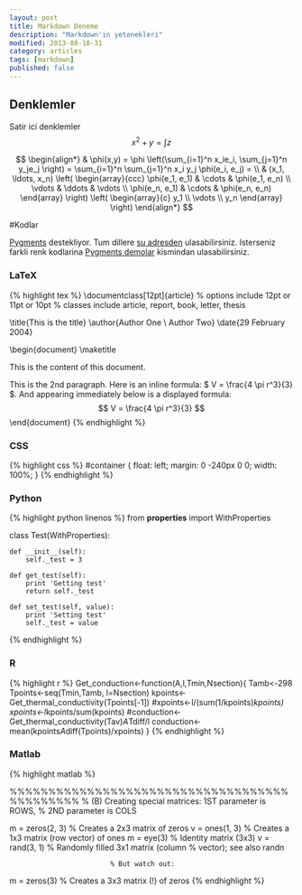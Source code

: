 ```yaml
---
layout: post
title: Markdown Deneme
description: "Markdown'in yetenekleri"
modified: 2013-08-18-31
category: articles
tags: [markdown]
published: false
---
```


## Denklemler

Satir ici denklemler $$ x^2+y= \int z $$


$$
\begin{align*}
  & \phi(x,y) = \phi \left(\sum_{i=1}^n x_ie_i, \sum_{j=1}^n y_je_j \right)
  = \sum_{i=1}^n \sum_{j=1}^n x_i y_j \phi(e_i, e_j) = \\
  & (x_1, \ldots, x_n) \left( \begin{array}{ccc}
      \phi(e_1, e_1) & \cdots & \phi(e_1, e_n) \\
      \vdots & \ddots & \vdots \\
      \phi(e_n, e_1) & \cdots & \phi(e_n, e_n)
    \end{array} \right)
  \left( \begin{array}{c}
      y_1 \\
      \vdots \\
      y_n
    \end{array} \right)
\end{align*}
$$

#Kodlar

[Pygments](http://pygments.org/) destekliyor. Tum dillere [su adresden](http://pygments.org/languages/) ulasabilirsiniz.
Isterseniz farkli renk kodlarina [Pygments demolar](http://pygments.org/demo/) kismindan ulasabilirsiniz.

### LaTeX

{% highlight tex %}
\documentclass[12pt]{article}
%	options include 12pt or 11pt or 10pt
%	classes include article, report, book, letter, thesis

\title{This is the title}
\author{Author One \\ Author Two}
\date{29 February 2004}

\begin{document}
\maketitle

This is the content of this document.

This is the 2nd paragraph.
Here is an inline formula:
$   V = \frac{4 \pi r^3}{3}  $.
And appearing immediately below
is a displayed formula:
$$  V = \frac{4 \pi r^3}{3}  $$
\end{document} 
{% endhighlight %}

### CSS

{% highlight css %}
#container {
  float: left;
  margin: 0 -240px 0 0;
  width: 100%;
}
{% endhighlight %}

### Python
{% highlight python linenos %}
from __properties__ import WithProperties

class Test(WithProperties):

    def __init__(self):
        self._test = 3

    def get_test(self):
        print 'Getting test'
        return self._test

    def set_test(self, value):
        print 'Setting test'
        self._test = value
{% endhighlight %}

### R
{% highlight r %}
Get_conduction<-function(A,l,Tmin,Nsection){
  Tamb<-298
  Tpoints<-seq(Tmin,Tamb, l=Nsection)
  kpoints<-Get_thermal_conductivity(Tpoints[-1])
  #xpoints<-l/(sum(1/kpoints)*kpoints)
  xpoints<-l*kpoints/sum(kpoints)
  #conduction<-Get_thermal_conductivity(Tav)*A*Tdiff/l
  conduction<-mean(kpoints*A*diff(Tpoints)/xpoints)
}
{% endhighlight %}

### Matlab

{% highlight matlab %}

%%%%%%%%%%%%%%%%%%%%%%%%%%%%%%%%%%%%%%%%%%%%%
% (B) Creating special matrices: 1ST parameter is ROWS,
%   2ND parameter is COLS 

m = zeros(2, 3)              % Creates a 2x3 matrix of zeros
v = ones(1, 3)               % Creates a 1x3 matrix (row vector) of ones
m = eye(3)                   % Identity matrix (3x3)
v = rand(3, 1)               % Randomly filled 3x1 matrix (column 
                             % vector); see also randn

                             % But watch out:
m = zeros(3)                 % Creates a 3x3 matrix (!) of zeros
{% endhighlight %}
